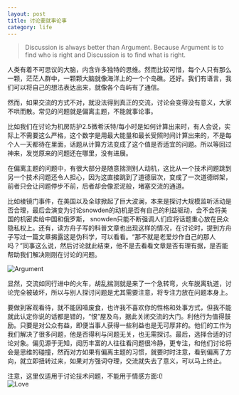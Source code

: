 ```yaml
---
layout: post
title: 讨论要就事论事
category: life
---
```

> Discussion is always better than Argument. Because Argument is to find who is right and Discussion is to find what is right.


人类有着不可思议的大脑，内含许多独特的思维。然而比较可惜，每个人只有那么一颗，茫茫人群中，一颗颗大脑就像海洋上的一个个岛礁。还好。我们有语言，我们可以将自己的想法表达出来，就像各个岛屿有了通信。  

然而，如果交流的方式不对，就没法得到真正的交流，讨论会变得没有意义，大家不哄而散。常见的问题就是偏离主题，不能就事论事。  

比如我们在讨论为机房防护2.5微希沃特/每小时是如何计算出来时，有人会说，实际上不需要这么严格，这个数字是用最大能量和最长受照时间计算出来的，不是每个人一天都待在里面，话题从计算方法变成了这个值是否适宜的问题。所以等回过神来，发觉原来的问题还在哪里，没有进展。  

在偏离主题的问题中，有很大部分是随意揣测别人动机，这比从一个技术问题跳到另一个技术问题还令人担心，因为这直接跳到了道德层次，变成了一次道德绑架，前者只会让问题停步不前，后者却会像淤泥般，堵塞交流的通道。  


比如棱镜门事件，在美国以及全球掀起了巨大波澜，本来是探讨大规模监听活动是否合理，最后会演变为讨论snowden的动机是否有自己的利益驱动，会不会将美国的机密卖给中国和俄罗斯， snowden只能不断强调人们应将话题重心放在民众隐私权上。还有，读方舟子写的科普文章也出现这样的情况，在讨论时，提到方舟子写过一篇文章揭露这是伪科学，可以看看。“那不就是老爱炒作自己的那人吗？”同事这么说，然后讨论就此结束，他不是去看看文章是否有理有据，是否能帮助我们解决刚刚在讨论的问题。  

![Argument][1]  

显然，交流如同行进中的火车，胡乱揣测就是来了一个急转弯，火车脱离轨道，讨论完全被破坏，所以与别人探讨问题是尤其需要注意，将专注力放在问题本身上。  

要做到客观看待，就不能因噎废食，也许我不喜欢你的性格和处事方式，但我不能就此认定你说的话都是错的，“恨”屋及乌，据此关闭交流的大门。利他行为值得鼓励。只要是对公众有益，即便当事人获得一些利益也是无可厚非的。他们的工作为我们解决了很多问题，他是否得利与问题无关，也无需探讨。最后，选择合适的讨论对象。偏见源于无知，阅历丰富的人往往看问题很冷静，更专注，和他们讨论将会是思维的碰撞，然而对方如果有偏离主题的习惯，就要时时注意，看到偏离了方向，就立即扭转过来，如果对方强词夺理，交流就失去了意义，可以马上终止。   

注意，这里仅适用于讨论技术问题，不能用于情感方面:(!   
![Love][2]  

[1]: https://farm6.staticflickr.com/5615/15625990380_e5e0ccafc8_s.jpg 
[2]: https://farm8.staticflickr.com/7555/15812397202_ff4a7dcbfc_s.jpg